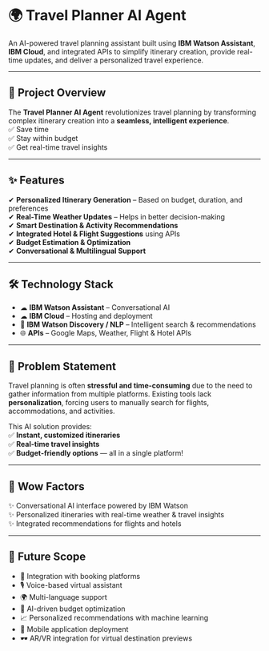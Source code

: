 # 🌍 **Travel Planner AI Agent**  
An AI-powered travel planning assistant built using **IBM Watson Assistant**, **IBM Cloud**, and integrated APIs to simplify itinerary creation, provide real-time updates, and deliver a personalized travel experience.

---

## 📌 **Project Overview**  
The **Travel Planner AI Agent** revolutionizes travel planning by transforming complex itinerary creation into a **seamless, intelligent experience**.  
✅ Save time  
✅ Stay within budget  
✅ Get real-time travel insights  

---

## ✨ **Features**  
✔ **Personalized Itinerary Generation** – Based on budget, duration, and preferences  
✔ **Real-Time Weather Updates** – Helps in better decision-making  
✔ **Smart Destination & Activity Recommendations**  
✔ **Integrated Hotel & Flight Suggestions** using APIs  
✔ **Budget Estimation & Optimization**  
✔ **Conversational & Multilingual Support**  

---

## 🛠 **Technology Stack**  
- ☁ **IBM Watson Assistant** – Conversational AI  
- ☁ **IBM Cloud** – Hosting and deployment  
- 🤖 **IBM Watson Discovery / NLP** – Intelligent search & recommendations  
- 🌐 **APIs** – Google Maps, Weather, Flight & Hotel APIs  

---

## 🎯 **Problem Statement**  
Travel planning is often **stressful and time-consuming** due to the need to gather information from multiple platforms. Existing tools lack **personalization**, forcing users to manually search for flights, accommodations, and activities.  

This AI solution provides:  
✅ **Instant, customized itineraries**  
✅ **Real-time travel insights**  
✅ **Budget-friendly options** — all in a single platform!  

---

## 🚀 **Wow Factors**  
✨ Conversational AI interface powered by IBM Watson  
✨ Personalized itineraries with real-time weather & travel insights  
✨ Integrated recommendations for flights and hotels  
  

---

## 🔮 **Future Scope**  
- 🔗 Integration with booking platforms  
- 🎙 Voice-based virtual assistant  
- 🌍 Multi-language support  
- 🤖 AI-driven budget optimization  
- 📈 Personalized recommendations with machine learning  
- 📱 Mobile application deployment  
- 🕶 AR/VR integration for virtual destination previews  


